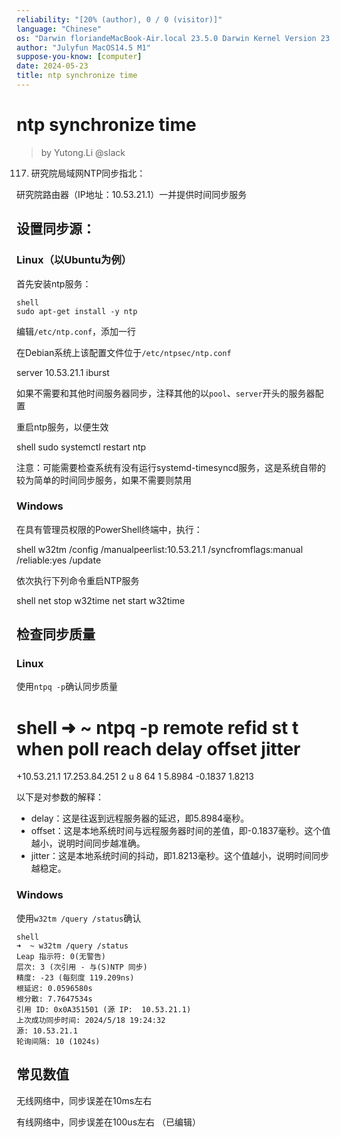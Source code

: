 ```yaml
---
reliability: "[20% (author), 0 / 0 (visitor)]"
language: "Chinese"
os: "Darwin floriandeMacBook-Air.local 23.5.0 Darwin Kernel Version 23.5.0: Wed May  1 20:16:51 PDT 2024; root:xnu-10063.121.3~5/RELEASE_ARM64_T8103 arm64"
author: "Julyfun MacOS14.5 M1"
suppose-you-know: [computer]
date: 2024-05-23
title: ntp synchronize time
---
```


# ntp synchronize time

> by Yutong.Li @slack

117. 研究院局域网NTP同步指北：

研究院路由器（IP地址：10.53.21.1）一并提供时间同步服务

## 设置同步源：

### Linux（以Ubuntu为例）

首先安装ntp服务：

```
shell
sudo apt-get install -y ntp
```

编辑`/etc/ntp.conf`，添加一行

在Debian系统上该配置文件位于`/etc/ntpsec/ntp.conf`

server 10.53.21.1 iburst

如果不需要和其他时间服务器同步，注释其他的以`pool`、`server`开头的服务器配置

重启ntp服务，以便生效

shell
sudo systemctl restart ntp

注意：可能需要检查系统有没有运行systemd-timesyncd服务，这是系统自带的较为简单的时间同步服务，如果不需要则禁用

### Windows

在具有管理员权限的PowerShell终端中，执行：

shell
w32tm /config /manualpeerlist:10.53.21.1 /syncfromflags:manual /reliable:yes /update

依次执行下列命令重启NTP服务

shell
net stop w32time
net start w32time

## 检查同步质量

### Linux

使用`ntpq -p`确认同步质量

shell
➜  ~ ntpq -p
     remote                                   refid      st t when poll reach   delay   offset   jitter
=======================================================================================================
+10.53.21.1                              17.253.84.251    2 u    8   64    1   5.8984  -0.1837   1.8213

以下是对参数的解释：

- delay：这是往返到远程服务器的延迟，即5.8984毫秒。
- offset：这是本地系统时间与远程服务器时间的差值，即-0.1837毫秒。这个值越小，说明时间同步越准确。
- jitter：这是本地系统时间的抖动，即1.8213毫秒。这个值越小，说明时间同步越稳定。

### Windows

使用`w32tm /query /status`确认

```
shell
➜  ~ w32tm /query /status
Leap 指示符: 0(无警告)
层次: 3 (次引用 - 与(S)NTP 同步)
精度: -23 (每刻度 119.209ns)
根延迟: 0.0596580s
根分散: 7.7647534s
引用 ID: 0x0A351501 (源 IP:  10.53.21.1)
上次成功同步时间: 2024/5/18 19:24:32
源: 10.53.21.1
轮询间隔: 10 (1024s)
```

## 常见数值

无线网络中，同步误差在10ms左右

有线网络中，同步误差在100us左右 （已编辑） 

